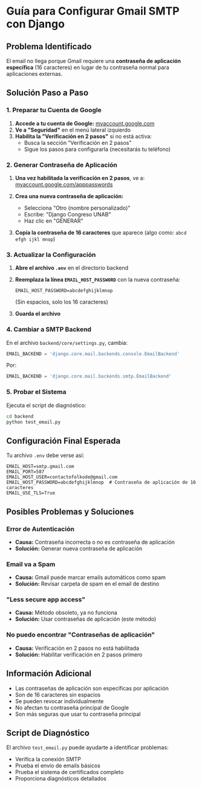 # Guía para Configurar Gmail SMTP con Django

## Problema Identificado

El email no llega porque Gmail requiere una **contraseña de aplicación específica** (16 caracteres) en lugar de tu contraseña normal para aplicaciones externas.

## Solución Paso a Paso

### 1. Preparar tu Cuenta de Google

1. **Accede a tu cuenta de Google:** [myaccount.google.com](https://myaccount.google.com/)
2. **Ve a "Seguridad"** en el menú lateral izquierdo
3. **Habilita la "Verificación en 2 pasos"** si no está activa:
   - Busca la sección "Verificación en 2 pasos"
   - Sigue los pasos para configurarla (necesitarás tu teléfono)

### 2. Generar Contraseña de Aplicación

1. **Una vez habilitada la verificación en 2 pasos**, ve a:
   [myaccount.google.com/apppasswords](https://myaccount.google.com/apppasswords)

2. **Crea una nueva contraseña de aplicación:**
   - Selecciona "Otro (nombre personalizado)"
   - Escribe: "Django Congreso UNAB"
   - Haz clic en "GENERAR"

3. **Copia la contraseña de 16 caracteres** que aparece (algo como: `abcd efgh ijkl mnop`)

### 3. Actualizar la Configuración

1. **Abre el archivo `.env`** en el directorio backend
2. **Reemplaza la línea `EMAIL_HOST_PASSWORD`** con la nueva contraseña:
   ```
   EMAIL_HOST_PASSWORD=abcdefghijklmnop
   ```
   (Sin espacios, solo los 16 caracteres)

3. **Guarda el archivo**

### 4. Cambiar a SMTP Backend

En el archivo `backend/core/settings.py`, cambia:
```python
EMAIL_BACKEND = 'django.core.mail.backends.console.EmailBackend'
```
Por:
```python
EMAIL_BACKEND = 'django.core.mail.backends.smtp.EmailBackend'
```

### 5. Probar el Sistema

Ejecuta el script de diagnóstico:
```bash
cd backend
python test_email.py
```

## Configuración Final Esperada

Tu archivo `.env` debe verse así:
```
EMAIL_HOST=smtp.gmail.com
EMAIL_PORT=587
EMAIL_HOST_USER=contactofolkode@gmail.com
EMAIL_HOST_PASSWORD=abcdefghijklmnop  # Contraseña de aplicación de 16 caracteres
EMAIL_USE_TLS=True
```

## Posibles Problemas y Soluciones

### Error de Autenticación
- **Causa:** Contraseña incorrecta o no es contraseña de aplicación
- **Solución:** Generar nueva contraseña de aplicación

### Email va a Spam
- **Causa:** Gmail puede marcar emails automáticos como spam
- **Solución:** Revisar carpeta de spam en el email de destino

### "Less secure app access"
- **Causa:** Método obsoleto, ya no funciona
- **Solución:** Usar contraseñas de aplicación (este método)

### No puedo encontrar "Contraseñas de aplicación"
- **Causa:** Verificación en 2 pasos no está habilitada
- **Solución:** Habilitar verificación en 2 pasos primero

## Información Adicional

- Las contraseñas de aplicación son específicas por aplicación
- Son de 16 caracteres sin espacios
- Se pueden revocar individualmente
- No afectan tu contraseña principal de Google
- Son más seguras que usar tu contraseña principal

## Script de Diagnóstico

El archivo `test_email.py` puede ayudarte a identificar problemas:
- Verifica la conexión SMTP
- Prueba el envío de emails básicos
- Prueba el sistema de certificados completo
- Proporciona diagnósticos detallados

